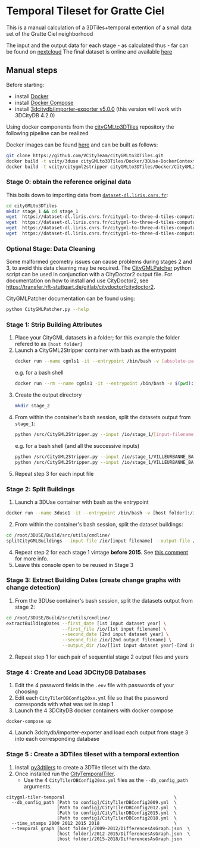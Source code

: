# Temporal Tileset for Gratte Ciel
This is a manual calculation of a 3DTiles+temporal extention of a small data set of the Gratte Ciel neighborhood

The input and the output data for each stage - as calculated thus - far can be found on [nextcloud](https://partage.liris.cnrs.fr/index.php/f/151016)
The final dataset is online and available [here](https://dataset-dl.liris.cnrs.fr/three-d-tiles-lyon-metropolis/Villeurbanne_GratteCiel_Temporal_2009-2012-2015-2018_TileSet/)

## Manual steps

Before starting:

- install [Docker](https://docs.docker.com/engine/install/)
- install [Docker Compose](https://docs.docker.com/compose/install/)
- install [3dcitydb/importer-exporter v5.0.0](https://github.com/3dcitydb/3dcitydb-suite/releases/tag/v2021.1.0) (this version will work with 3DCityDB 4.2.0)

Using docker components from the [cityGMLto3DTiles](https://github.com/VCityTeam/cityGMLto3DTiles) repository the following pipeline can be realized

Docker images can be found [here](https://github.com/VCityTeam/cityGMLto3DTiles/tree/master/Docker) and can be built as follows:
```bash
git clone https://github.com/VCityTeam/cityGMLto3DTiles.git
docker build -t vcity/3duse cityGMLto3DTiles/Docker/3DUse-DockerContext
docker build -t vcity/citygml2stripper cityGMLto3DTiles/Docker/CityGML2Stripper-DockerContext
```

### Stage 0: obtain the reference original data

This boils down to importing data from [`dataset-dl.liris.cnrs.fr`](https://dataset-dl.liris.cnrs.fr/citygml-to-three-d-tiles-computations/stage_1/):

```bash
cd cityGMLto3DTiles
mkdir stage_1 && cd stage_1
wget  https://dataset-dl.liris.cnrs.fr/citygml-to-three-d-tiles-computations/stage_1/2009/VILLEURBANNE_BATI_2009_patched.gml
wget  https://dataset-dl.liris.cnrs.fr/citygml-to-three-d-tiles-computations/stage_1/2012/VILLEURBANNE_BATI_2012_patched.gml
wget  https://dataset-dl.liris.cnrs.fr/citygml-to-three-d-tiles-computations/stage_1/2015/VILLEURBANNE_BATI_2015_patched.gml
wget  https://dataset-dl.liris.cnrs.fr/citygml-to-three-d-tiles-computations/stage_1/2018/VILLEURBANNE_BATI_2018_patched.gml
```

### Optional Stage: Data Cleaning
Some malformed geometry issues can cause problems during stages 2 and 3, to avoid this data cleaning may be required.
The [CityGMLPatcher](./CityGMLPatcher.py) python script can be used in conjunction with a CityDoctor2 output file.
For documentation on how to install and use CityDoctor2, see https://transfer.hft-stuttgart.de/gitlab/citydoctor/citydoctor2.

CityGMLPatcher documentation can be found using:
```bash
python CityGMLPatcher.py --help
```

### Stage 1: Strip Building Attributes
1. Place your CityGML datasets in a folder; for this example the folder refered to as `[host folder]`
2. Launch a CityGML2Stripper container with bash as the entrypoint
   ```bash
   docker run --name cgmls1 -it --entrypoint /bin/bash -v [absolute-path-to-host-folder]:/io vcity/citygml2stripper
   ```
   e.g. for a bash shell
   ```bash
   docker run --rm --name cgmls1 -it --entrypoint /bin/bash -v $(pwd):/io vcity/citygml2stripper
   ```
3. Create the output directory
   ```bash
   mkdir stage_2
   ```
3. From within the container's bash session, split the datasets output from `stage_1`:
   ```bash
   python /src/CityGML2Stripper.py --input /io/stage_1/[input-filename] --output /io/stage_2/[output-filename] --remove-building-parts
   ```
   e.g. for a bash shell (and all the successive inputs)
   ```bash
   python /src/CityGML2Stripper.py --input /io/stage_1/VILLEURBANNE_BATI_2009_patched.gml --output /io/stage_2/VILLEURBANNE_BATI_2009_stripped.gml --remove-building-parts
   python /src/CityGML2Stripper.py --input /io/stage_1/VILLEURBANNE_BATI_2012_patched.gml --output /io/stage_2/VILLEURBANNE_BATI_2012_stripped.gml --remove-building-parts
   ```
4. Repeat step 3 for each input file

### Stage 2: Split Buildings
1. Launch a 3DUse container with bash as the entrypoint
```bash
docker run --name 3duse1 -it --entrypoint /bin/bash -v [host folder]:/io vcity/3duse
```
2. From within the container's bash session, split the dataset buildings:
```bash
cd /root/3DUSE/Build/src/utils/cmdline/
splitCityGMLBuildings --input-file /io/[input filename] --output-file /io/[output filename]
```
4. Repeat step 2 for each stage 1 vintage **before 2015**. See [this comment](https://github.com/VCityTeam/cityGMLto3DTiles/blob/3c10f8235f6ab6c8a28df60f7b065ae8865b7623/PythonCallingDocker/demo_split_buildings.py#L32) for more info.
5. Leave this console open to be reused in Stage 3

### Stage 3: Extract Building Dates (create change graphs with change detection)
1. From the 3DUse container's bash session, split the datasets output from stage 2:
```bash
cd /root/3DUSE/Build/src/utils/cmdline/
extractBuildingDates --first_date [1st input dataset year] \
                     --first_file /io/[1st input filename] \
                     --second_date [2nd input dataset year] \
                     --second_file /io/[2nd output filename] \
                     --output_dir /io/[[1st input dataset year]-[2nd input dataset year]]
```
2. Repeat step 1 for each pair of sequential stage 2 output files and years

### Stage 4 : Create and Load 3DCityDB Databases
1. Edit the 4 password fields in the `.env` file with passwords of your choosing
2. Edit each `CityTilerDBConfig20xx.yml` file so that the password corresponds with what was set in step 1 
3. Launch the 4 3DCityDB docker containers with docker compose
```
docker-compose up
```
4. Launch 3dcitydb/importer-exporter and load each output from stage 3 into each corresponding database 

### Stage 5 : Create a 3DTiles tileset with a temporal extention
1. Install [py3dtilers](https://github.com/VCityTeam/py3dtilers#installation-from-sources) to create a 3DTile tileset with the data.
2. Once installed run the [CityTemporalTiler](https://github.com/VCityTeam/py3dtilers/tree/master/py3dtilers/CityTiler#citytemporaltiler-features).
   - Use the 4 `CityTilerDBConfig20xx.yml` files as the `--db_config_path` arguments.
```
citygml-tiler-temporal                                         \
  --db_config_path [Path to config]/CityTilerDBConfig2009.yml  \
                   [Path to config]/CityTilerDBConfig2012.yml  \
                   [Path to config]/CityTilerDBConfig2015.yml  \
                   [Path to config]/CityTilerDBConfig2018.yml  \
  --time_stamps 2009 2012 2015 2018                            \
  --temporal_graph [host folder]/2009-2012/DifferencesAsGraph.json  \
                   [host folder]/2012-2015/DifferencesAsGraph.json  \
                   [host folder]/2015-2018/DifferencesAsGraph.json
```
